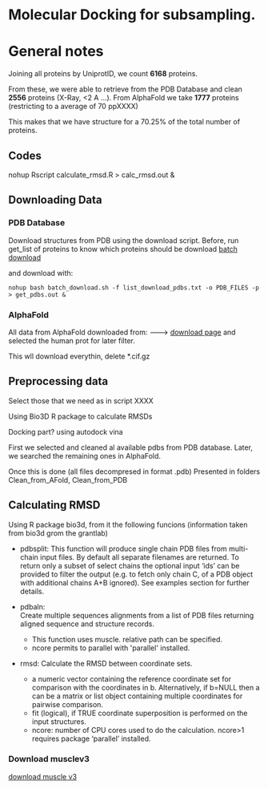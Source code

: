 Molecular Docking for subsampling. 
======
# General notes

Joining all proteins by UniprotID, we count **6168** proteins.

From these, we were able to retrieve from the PDB Database and clean **2556** proteins (X-Ray, <2 A ...).
From AlphaFold we take **1777** proteins (restricting to a average of 70 ppXXXX)

This makes that we have structure for a 70.25% of the total number of proteins.

## Codes


nohup Rscript calculate_rmsd.R > calc_rmsd.out &

## Downloading Data
### PDB Database
Download structures from PDB using the download script.
Before, run get_list of proteins to know which proteins should be download
[batch download](https://www.rcsb.org/docs/programmatic-access/batch-downloads-with-shell-script)

and download with:

```
nohup bash batch_download.sh -f list_download_pdbs.txt -o PDB_FILES -p > get_pdbs.out &
```



### AlphaFold
All data from AlphaFold downloaded from:
--->  [download page](https://alphafold.ebi.ac.uk/download)
and selected the human prot for later filter.

This wll download everythin, delete *.cif.gz



## Preprocessing data
Select those that we need as in script XXXX

Using Bio3D R package to calculate RMSDs


Docking part? using autodock vina


First we selected and cleaned al available pdbs from PDB database.
Later, we searched the remaining ones in AlphaFold.

Once this is done (all files decompresed in format .pdb)
Presented in folders Clean_from_AFold, Clean_from_PDB


## Calculating RMSD
Using R package bio3d, from it the following funcions (information taken from bio3d
grom the grantlab)

- pdbsplit: 
This function will produce single chain PDB files from multi-chain input files. By default all separate filenames are returned. To return only a subset of select chains the optional input ‘ids’ can be provided to filter the output (e.g. to fetch only chain C, of a PDB object with additional chains A+B ignored). See examples section for further details.

- pdbaln:  
Create multiple sequences alignments from a list of PDB files returning aligned sequence and structure records. 
    * This function uses muscle. relative path can be specified.
    * ncore permits to parallel with 'parallel' installed. 

- rmsd:  Calculate the RMSD between coordinate sets.
    * a numeric vector containing the reference coordinate set for comparison with the coordinates in b. Alternatively, if b=NULL then a can be a matrix or list object containing multiple coordinates for pairwise comparison.
    * fit (logical), if TRUE coordinate superposition is performed on the input structures.
    * ncore: number of CPU cores used to do the calculation. ncore>1 requires package ‘parallel’ installed.


### Download musclev3
[download muscle v3](https://drive5.com/muscle/downloads_v3.htm)
